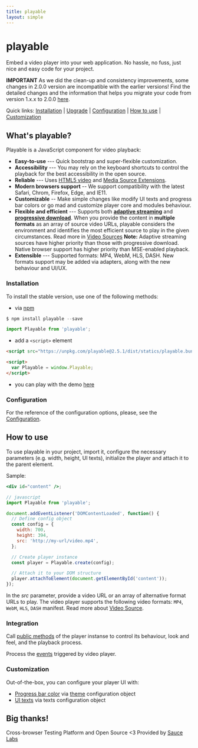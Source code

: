 ```yaml
---
title: playable
layout: simple
---
```


# playable

<aside class="notice">
Embed a video player into your web application. No hassle, no fuss, just nice and easy code for your project.
</aside>

**IMPORTANT** As we did the clean-up and consistency improvements, some changes in 2.0.0 version are incompatible with the earlier versions! Find the detailed changes and the information that helps you migrate your code from version 1.x.x to 2.0.0 [here](/migration).

<playable-demo></playable-demo>

Quick links: [Installation](/#installation) | [Upgrade](/#upgrade) | [Configuration](/player-config) | [How to use](/#how-to-use) | [Customization](/#customization)

## What's playable?

Playable is a JavaScript component for video playback:

- **Easy-to-use** --- Quick bootstrap and super-flexible customization.
- **Accessibility** --- You may rely on the keyboard shortcuts to control the playback for the best accessibility in the open source.
- **Reliable** --- Uses [HTML5 video](https://www.w3schools.com/html/html5_video.asp) and [Media Source Extensions](https://www.w3.org/TR/media-source/).
- **Modern browsers support** -- We support compatibility with the latest Safari, Chrom, Firefox, Edge, and IE11.
- **Customizable** -- Make simple changes like modify UI texts and progress bar colors or go mad and customize player core and modules behaviour.
- **Flexible** **and efficient** --- Supports both [**adaptive streaming**](https://en.wikipedia.org/wiki/Adaptive_bitrate_streaming) and [**progressive download**](https://en.wikipedia.org/wiki/Progressive_download). When you provide the content in **multiple formats** as an array of source video URLs, playable considers the environment and identifies the most efficient source to play in the given circumstances. Read more in [Video Sources](/video-source)
  **Note:** Adaptive streaming sources have higher priority than those with progressive download. Native browser support has higher priority than MSE-enabled playback.
- **Extensible** --- Supported formats: MP4, WebM, HLS, DASH. New formats support may be added via adapters, along with the new behaviour and UI/UX.

### Installation

To install the stable version, use one of the following methods:

- via [npm](https://www.npmjs.com/package/playable)

```javascript
$ npm install playable --save

import Playable from 'playable';
```

- add a `<script>` element

```html
<script src="https://unpkg.com/playable@2.5.1/dist/statics/playable.bundle.min.js"></script>

<script>
  var Playable = window.Playable;
</script>
```

- you can play with the demo [here](https://jsfiddle.net/bodia/to0r65f4/)

### Configuration

For the reference of the configuration options, please, see the [Configuration](/player-config).

## How to use

To use playable in your project, import it, configure the necessary parameters (e.g. width, height, UI texts), initialize the player and attach it to the parent element.

Sample:

```jsx
<div id="content" />;

// javascript
import Playable from 'playable';

document.addEventListener('DOMContentLoaded', function() {
  // Define config object
  const config = {
    width: 700,
    height: 394,
    src: 'http://my-url/video.mp4',
  };

  // Create player instance
  const player = Playable.create(config);

  // Attach it to your DOM structure
  player.attachToElement(document.getElementById('content'));
});
```

In the _src_ parameter, provide a video URL or an array of alternative format URLs to play. The video player supports the following video formats: `MP4`, `WebM`, `HLS`, `DASH` manifest. Read more about [Video Source](/video-source).

### Integration

Call [public methods](/api) of the player instanse to control its behaviour, look and feel, and the playback process.

Process the [events](/events) triggered by video player.

### Customization

Out-of-the-box, you can configure your player UI with:

- [Progress bar color](/themes) via [theme](/themes) configuration object
- [UI texts](/player-texts) via texts configuration object

## Big thanks!

Cross-browser Testing Platform and Open Source <3 Provided by [Sauce Labs][homepage]

[homepage]: https://saucelabs.com
